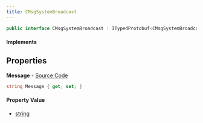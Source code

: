 ```yaml
---
title: CMsgSystemBroadcast
---
```


```csharp
public interface CMsgSystemBroadcast : ITypedProtobuf<CMsgSystemBroadcast>, INativeHandle
```

#### Implements

## Properties

**Message** - [Source Code](https://github.com/swiftly-solution/swiftlys2/blob/master/managed/src/SwiftlyS2.Generated/Protobufs/Interfaces/CMsgSystemBroadcast.cs#L13)

```csharp
string Message { get; set; }
```

#### Property Value

- [string](https://learn.microsoft.com/dotnet/api/system.string)

